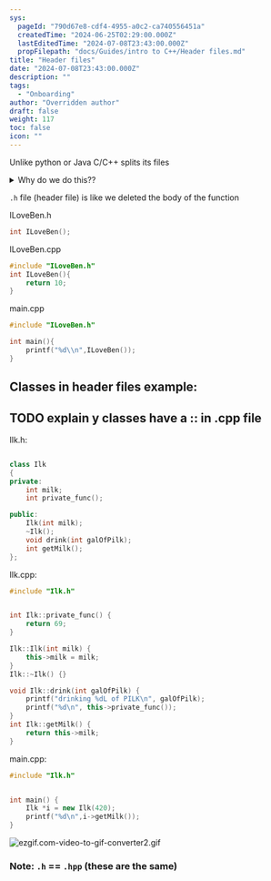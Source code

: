```yaml
---
sys:
  pageId: "790d67e8-cdf4-4955-a0c2-ca740556451a"
  createdTime: "2024-06-25T02:29:00.000Z"
  lastEditedTime: "2024-07-08T23:43:00.000Z"
  propFilepath: "docs/Guides/intro to C++/Header files.md"
title: "Header files"
date: "2024-07-08T23:43:00.000Z"
description: ""
tags:
  - "Onboarding"
author: "Overridden author"
draft: false
weight: 117
toc: false
icon: ""
---
```


Unlike python or Java C/C++ splits its files

<details>
      <summary>Why do we do this??</summary>
      In C++ we can’t use a function until we have defined it
  </details>

`.h` file (header file) is like we deleted the body of the function

ILoveBen.h

```cpp
int ILoveBen();

```

ILoveBen.cpp

```cpp
#include "ILoveBen.h"
int ILoveBen(){
    return 10;
}

```

main.cpp

```cpp
#include "ILoveBen.h"

int main(){
    printf("%d\\n",ILoveBen());
}

```

## Classes in header files example:

## TODO explain y classes have a :: in .cpp file

Ilk.h:

```cpp

class Ilk
{
private:
    int milk;
    int private_func();

public:
    Ilk(int milk);
    ~Ilk();
    void drink(int galOfPilk);
    int getMilk();
};

```

Ilk.cpp:

```cpp
#include "Ilk.h"


int Ilk::private_func() {
    return 69;
}

Ilk::Ilk(int milk) {
    this->milk = milk;
}
Ilk::~Ilk() {}

void Ilk::drink(int galOfPilk) {
    printf("drinking %dL of PILK\n", galOfPilk);
    printf("%d\n", this->private_func());
}
int Ilk::getMilk() {
    return this->milk;
}

```

main.cpp:

```cpp
#include "Ilk.h"


int main() {
    Ilk *i = new Ilk(420);
    printf("%d\n",i->getMilk());
}


```

![ezgif.com-video-to-gif-converter2.gif](https://prod-files-secure.s3.us-west-2.amazonaws.com/d518164a-d88e-44d1-a4ee-3adb3bd8bce0/9f103daa-e14d-4502-9172-47a4134fd049/ezgif.com-video-to-gif-converter2.gif?X-Amz-Algorithm=AWS4-HMAC-SHA256&X-Amz-Content-Sha256=UNSIGNED-PAYLOAD&X-Amz-Credential=ASIAZI2LB4667PTSBYYW%2F20250416%2Fus-west-2%2Fs3%2Faws4_request&X-Amz-Date=20250416T200934Z&X-Amz-Expires=3600&X-Amz-Security-Token=IQoJb3JpZ2luX2VjEMT%2F%2F%2F%2F%2F%2F%2F%2F%2F%2FwEaCXVzLXdlc3QtMiJHMEUCIG3WST6oXBe%2Fdlu9YT0BQxrD0c4JMT31me%2BeWug4uS7JAiEA%2BpBUifnUOxpNbfSgC%2FJYhgXq3OBpj8EghEDLvqROOdMq%2FwMITRAAGgw2Mzc0MjMxODM4MDUiDIbAVo2OF6lTJeEBzSrcA8Tp0IXSJ4KPo4DwqR%2FWlkf%2Fl1EuNo0EmCVIqgfdwRNYlE%2B%2B3j9O3frAaZI1qETqbFAxDTG3s90BqhmUPnkQNJiNAkUZdEUOg6UOn42YBSO5PzK4kXYVhsOg4tH3DsT17G8AuXlNLO%2F4CYG%2FNm8WJ%2FKIMhqUTsUU1bcjLCe%2FPK6sOTkqGaVzQrgdk5HUTojVwerN9FzWh%2F9NZaS2YnMGvfsYEKWiC3Cf5N7VitopOyxTocoG6yqVlR7KZoJwU4qtOr0YTg%2FxDjQbfcRdm2HWVzxwFqi7gOuIhgFfBu4EmX17lVRqK%2B%2FVZIbxfBXw2VDXAnRx%2Biq%2FjOj%2FJ%2FosAuYzWatICRxE%2FNKK9Llx%2B110ZfmIqaU5cXD2rYbZ4DgNpefrO2rJ0sDA9dG1yM8Rmto3PHMkMPSquhmzWatvnqlGXpR1p1xoNmvbxTVP0lRZmJ1YXA%2Bf%2B%2F1Wn0z7odrj4NXPf7TX4Ljmv2E6bqNIjf9k%2Bc392ohbBQ%2Fgu%2FQYXRYKGR2G1gOqqFEqOaGUu5So297A4cxJIVVFAzENa9wU1tHxfbqzX63asFiWA6qI66MgdU6ouDuRMsUNFrgI924mG4r3Jt85oU5PeRSICt5VBamUuveNvBQUiu4ng%2FOS8ZssMJaTgMAGOqUBeoDFQu2auNYgkkx9%2By1Z%2BK6OyPDwoRxSYs8lRPxT7neZWvL48QdrAVm08AnOQYDcGWJa%2FAypnW2UsNBEdHeYp3mQ%2FYWDi90%2FXgB6IAAR520ba8UVTsYjaLjC47xOmJTSPJqjbLh09YmpzOWPkaABnXovJMpi7GpghaLSoLJX7Oy%2BTlmTeSYPRMjlj73uzdCkkUTHn5fQCNB1QVATjOzemRI7Dmcj&X-Amz-Signature=6ce088dfd817bde9b0972db3ddbebe0b23a4e0bb061bf555e180e6a2b7ed3a9f&X-Amz-SignedHeaders=host&x-id=GetObject)

### Note: `.h` == `.hpp` (these are the same)
